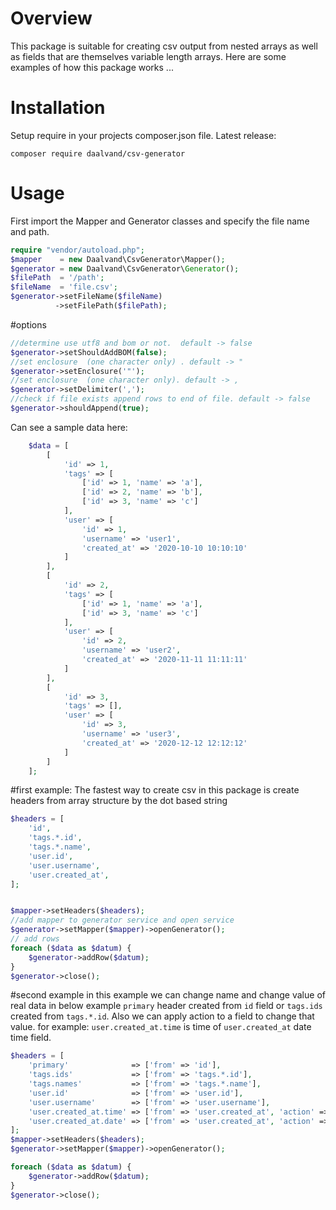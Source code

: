 # Overview
This package is suitable for creating csv output from nested arrays as well as fields that are themselves variable length arrays.
Here are some examples of how this package works ...
# Installation
Setup require in your projects composer.json file. Latest release: 
```shell script
composer require daalvand/csv-generator
``` 
# Usage
First import the Mapper and Generator classes and specify the file name and path.

```php
require "vendor/autoload.php";
$mapper    = new Daalvand\CsvGenerator\Mapper();
$generator = new Daalvand\CsvGenerator\Generator();
$filePath  = '/path';
$fileName  = 'file.csv';
$generator->setFileName($fileName)
          ->setFilePath($filePath);
```

#options
```php
//determine use utf8 and bom or not.  default -> false
$generator->setShouldAddBOM(false);
//set enclosure  (one character only) . default -> "
$generator->setEnclosure('"');
//set enclosure  (one character only). default -> ,
$generator->setDelimiter(',');
//check if file exists append rows to end of file. default -> false
$generator->shouldAppend(true);

```



Can see a sample data here:
```php
    $data = [
        [
            'id' => 1,
            'tags' => [
                ['id' => 1, 'name' => 'a'],
                ['id' => 2, 'name' => 'b'],
                ['id' => 3, 'name' => 'c']
            ],
            'user' => [
                'id' => 1,
                'username' => 'user1',
                'created_at' => '2020-10-10 10:10:10'
            ]
        ],
        [
            'id' => 2,
            'tags' => [
                ['id' => 1, 'name' => 'a'],
                ['id' => 3, 'name' => 'c']
            ],
            'user' => [
                'id' => 2,
                'username' => 'user2',
                'created_at' => '2020-11-11 11:11:11'
            ]
        ],
        [
            'id' => 3,
            'tags' => [],
            'user' => [
                'id' => 3,
                'username' => 'user3',
                'created_at' => '2020-12-12 12:12:12'
            ]
        ]
    ];
```


#first example:
The fastest way to create csv in this package is create headers from array structure by the dot based string
```php
$headers = [
    'id',
    'tags.*.id',
    'tags.*.name',
    'user.id',
    'user.username',
    'user.created_at',
];


$mapper->setHeaders($headers);
//add mapper to generator service and open service 
$generator->setMapper($mapper)->openGenerator();
// add rows
foreach ($data as $datum) {
    $generator->addRow($datum);
}
$generator->close();
```
#second example
in this example we can change name and change value of real data 
in below example `primary` header created from `id` field or `tags.ids` created from `tags.*.id`.
Also we can apply action to a field to change that value. for example: `user.created_at.time` is time of `user.created_at` date time field.

```php
$headers = [
    'primary'              => ['from' => 'id'],
    'tags.ids'             => ['from' => 'tags.*.id'],
    'tags.names'           => ['from' => 'tags.*.name'],
    'user.id'              => ['from' => 'user.id'],
    'user.username'        => ['from' => 'user.username'],
    'user.created_at.time' => ['from' => 'user.created_at', 'action' => 'NameSpace\TimeService@getTime'],
    'user.created_at.date' => ['from' => 'user.created_at', 'action' => 'NameSpace\TimeService@getDate']
];
$mapper->setHeaders($headers);
$generator->setMapper($mapper)->openGenerator();

foreach ($data as $datum) {
    $generator->addRow($datum);
}
$generator->close();
```